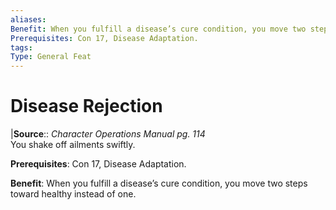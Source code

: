 ```yaml
---
aliases: 
Benefit: When you fulfill a disease’s cure condition, you move two steps toward healthy instead of one.
Prerequisites: Con 17, Disease Adaptation.
tags: 
Type: General Feat
---
```


# Disease Rejection

|**Source**:: _Character Operations Manual pg. 114_  
You shake off ailments swiftly.

**Prerequisites**: Con 17, Disease Adaptation.

**Benefit**: When you fulfill a disease’s cure condition, you move two steps toward healthy instead of one.
